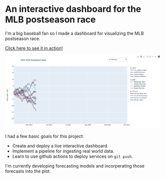 # An interactive dashboard for the MLB postseason race

I'm a big baseball fan so I made a dashboard for visualizing the MLB postseason race.

[Click here to see it in action!](https://dashboard-5odpqk6ypq-ue.a.run.app/)

![Preview](preview.png)

I had a few basic goals for this project:
- Create and deploy a live interactive dashboard.
- Implement a pipeline for ingesting real world data.
- Learn to use github actions to deploy services on `git push`.

I'm currently developing forecasting models and incorperating those forecasts into the plot.
